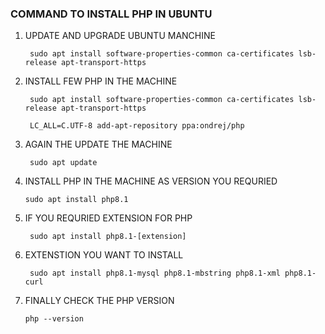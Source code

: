 ### COMMAND TO INSTALL PHP IN UBUNTU 

1. UPDATE AND UPGRADE UBUNTU MANCHINE

        sudo apt install software-properties-common ca-certificates lsb-release apt-transport-https
   
2. INSTALL FEW PHP IN THE MACHINE

        sudo apt install software-properties-common ca-certificates lsb-release apt-transport-https
       
        LC_ALL=C.UTF-8 add-apt-repository ppa:ondrej/php
 
3. AGAIN THE UPDATE THE MACHINE

        sudo apt update
       
4. INSTALL PHP IN THE MACHINE AS VERSION YOU REQURIED

       sudo apt install php8.1 

5. IF YOU REQURIED EXTENSION FOR PHP

        sudo apt install php8.1-[extension]
     
6. EXTENSTION YOU WANT TO INSTALL

        sudo apt install php8.1-mysql php8.1-mbstring php8.1-xml php8.1-curl
        
 7. FINALLY CHECK THE PHP VERSION

        php --version
